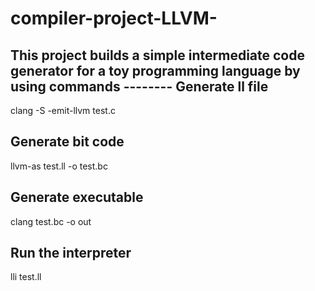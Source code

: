 # compiler-project-LLVM-
This project builds a simple intermediate code generator for a toy programming language
by using commands --------
Generate ll file
-----------------
clang -S -emit-llvm test.c 

Generate bit code
-----------------
llvm-as test.ll -o test.bc

Generate executable
--------------------
clang test.bc -o out

Run the interpreter
-------------------
lli test.ll
